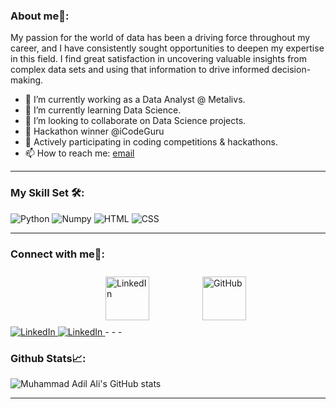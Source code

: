 ### About me🚀:

My passion for the world of data has been a driving force throughout my career, and I have consistently sought opportunities to deepen my expertise in this field. I find great satisfaction in uncovering valuable insights from complex data sets and using that information to drive informed decision-making.

- 🔭 I’m currently working as a Data Analyst @ Metalivs.
- 🌱 I’m currently learning Data Science.
- 👯 I’m looking to collaborate on Data Science projects.
- 🥉 Hackathon winner @iCodeGuru
- 🌱 Actively participating in coding competitions & hackathons.
- 📫 How to reach me: [email](muhamad.adil.ale@gmail.com)
- - -
### My Skill Set 🛠️:
<img src="https://www.vectorlogo.zone/logos/python/python-icon.svg" alt="Python">
<img src="https://www.vectorlogo.zone/logos/numpy/numpy-ar21.svg" alt="Numpy">
<img src="https://www.vectorlogo.zone/logos/w3_html5/w3_html5-icon.svg" alt="HTML">
<img src="https://www.vectorlogo.zone/logos/w3_css/w3_css-icon.svg" alt="CSS">


- - -
### Connect with me🤝:
<div style="display: flex; justify-content: center; align-items: center;">
    <a href="https://www.linkedin.com/in/m-adil-ali/">
        <img src="https://www.vectorlogo.zone/logos/linkedin/linkedin-icon.svg" alt="LinkedIn" style="width: 70px; height: 70px; margin: 10 30px; padding-left: 25px;"">
    </a>
    <a href="https://github.com/m-adil-ali/">
        <img src="https://www.vectorlogo.zone/logos/github/github-tile.svg" alt="GitHub" style="width: 70px; height: 70px; margin: 10 30px; padding-left: 25px;"">
    </a>
</div>


<a href="https://www.linkedin.com/in/m-adil-ali/">
    <img src="https://www.vectorlogo.zone/logos/linkedin/linkedin-icon.svg" alt="LinkedIn">
</a>

<a href="https://github.com/m-adil-ali/">
    <img src="https://upload.vectorlogo.zone/logos/github/images/47bfd2d4-712f-4dee-9315-f99c611b7598.svg" alt="LinkedIn">
</a>
- - -

### Github Stats📈:
![Muhammad Adil Ali's GitHub stats](https://github-readme-stats.vercel.app/api?username=m-adil-ali&theme=dark&show_icons=true)
- - -

<!--
### My Skill Set 🛠️:
<table>
<td>
  <tr>
    hello
  </tr>
  
  <tr>
    world
  </tr>
  <tr>
    oror
  </tr>
</td>
<td>
  <tr>
    na na
  </tr>
</td>
  
</table>
-->
